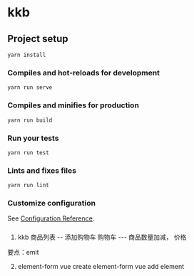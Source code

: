 # kkb

## Project setup
```
yarn install
```

### Compiles and hot-reloads for development
```
yarn run serve
```

### Compiles and minifies for production
```
yarn run build
```

### Run your tests
```
yarn run test
```

### Lints and fixes files
```
yarn run lint
```

### Customize configuration
See [Configuration Reference](https://cli.vuejs.org/config/).



### 
1. kkb
  商品列表  -- 添加购物车
  购物车   --- 商品数量加减， 价格

  要点：emit 


2.  element-form
    vue create element-form
    vue add element
